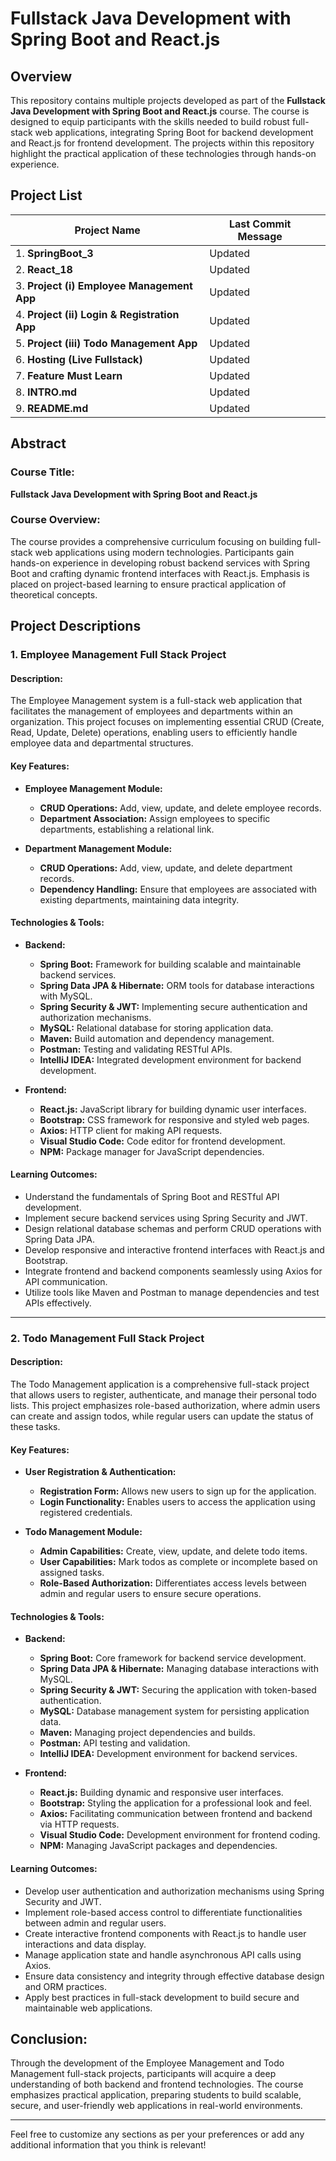 # Fullstack Java Development with Spring Boot and React.js

## Overview
This repository contains multiple projects developed as part of the **Fullstack Java Development with Spring Boot and React.js** course. The course is designed to equip participants with the skills needed to build robust full-stack web applications, integrating Spring Boot for backend development and React.js for frontend development. The projects within this repository highlight the practical application of these technologies through hands-on experience.

## Project List

| Project Name                                      | Last Commit Message | |
|---------------------------------------------------|---------------------|------------------|
| 1. **SpringBoot_3**                               | Updated              |    |
| 2. **React_18**                                   | Updated              |    |
| 3. **Project (i) Employee Management App**        | Updated              |    |
| 4. **Project (ii) Login & Registration App**      | Updated              |    |
| 5. **Project (iii) Todo Management App**          | Updated              |    |
| 6. **Hosting (Live Fullstack)**                   | Updated              | |
| 7. **Feature Must Learn**                          | Updated              |   |
| 8. **INTRO.md**                                   | Updated              |    |
| 9. **README.md**                                  | Updated              |               |

## Abstract
### Course Title:
**Fullstack Java Development with Spring Boot and React.js**

### Course Overview:
The course provides a comprehensive curriculum focusing on building full-stack web applications using modern technologies. Participants gain hands-on experience in developing robust backend services with Spring Boot and crafting dynamic frontend interfaces with React.js. Emphasis is placed on project-based learning to ensure practical application of theoretical concepts.

## Project Descriptions

### 1. Employee Management Full Stack Project
#### Description:
The Employee Management system is a full-stack web application that facilitates the management of employees and departments within an organization. This project focuses on implementing essential CRUD (Create, Read, Update, Delete) operations, enabling users to efficiently handle employee data and departmental structures.

#### Key Features:
- **Employee Management Module:**
  - **CRUD Operations:** Add, view, update, and delete employee records.
  - **Department Association:** Assign employees to specific departments, establishing a relational link.

- **Department Management Module:**
  - **CRUD Operations:** Add, view, update, and delete department records.
  - **Dependency Handling:** Ensure that employees are associated with existing departments, maintaining data integrity.

#### Technologies & Tools:
- **Backend:**
  - **Spring Boot:** Framework for building scalable and maintainable backend services.
  - **Spring Data JPA & Hibernate:** ORM tools for database interactions with MySQL.
  - **Spring Security & JWT:** Implementing secure authentication and authorization mechanisms.
  - **MySQL:** Relational database for storing application data.
  - **Maven:** Build automation and dependency management.
  - **Postman:** Testing and validating RESTful APIs.
  - **IntelliJ IDEA:** Integrated development environment for backend development.

- **Frontend:**
  - **React.js:** JavaScript library for building dynamic user interfaces.
  - **Bootstrap:** CSS framework for responsive and styled web pages.
  - **Axios:** HTTP client for making API requests.
  - **Visual Studio Code:** Code editor for frontend development.
  - **NPM:** Package manager for JavaScript dependencies.

#### Learning Outcomes:
- Understand the fundamentals of Spring Boot and RESTful API development.
- Implement secure backend services using Spring Security and JWT.
- Design relational database schemas and perform CRUD operations with Spring Data JPA.
- Develop responsive and interactive frontend interfaces with React.js and Bootstrap.
- Integrate frontend and backend components seamlessly using Axios for API communication.
- Utilize tools like Maven and Postman to manage dependencies and test APIs effectively.

---

### 2. Todo Management Full Stack Project
#### Description:
The Todo Management application is a comprehensive full-stack project that allows users to register, authenticate, and manage their personal todo lists. This project emphasizes role-based authorization, where admin users can create and assign todos, while regular users can update the status of these tasks.

#### Key Features:
- **User Registration & Authentication:**
  - **Registration Form:** Allows new users to sign up for the application.
  - **Login Functionality:** Enables users to access the application using registered credentials.

- **Todo Management Module:**
  - **Admin Capabilities:** Create, view, update, and delete todo items.
  - **User Capabilities:** Mark todos as complete or incomplete based on assigned tasks.
  - **Role-Based Authorization:** Differentiates access levels between admin and regular users to ensure secure operations.

#### Technologies & Tools:
- **Backend:**
  - **Spring Boot:** Core framework for backend service development.
  - **Spring Data JPA & Hibernate:** Managing database interactions with MySQL.
  - **Spring Security & JWT:** Securing the application with token-based authentication.
  - **MySQL:** Database management system for persisting application data.
  - **Maven:** Managing project dependencies and builds.
  - **Postman:** API testing and validation.
  - **IntelliJ IDEA:** Development environment for backend services.

- **Frontend:**
  - **React.js:** Building dynamic and responsive user interfaces.
  - **Bootstrap:** Styling the application for a professional look and feel.
  - **Axios:** Facilitating communication between frontend and backend via HTTP requests.
  - **Visual Studio Code:** Development environment for frontend coding.
  - **NPM:** Managing JavaScript packages and dependencies.

#### Learning Outcomes:
- Develop user authentication and authorization mechanisms using Spring Security and JWT.
- Implement role-based access control to differentiate functionalities between admin and regular users.
- Create interactive frontend components with React.js to handle user interactions and data display.
- Manage application state and handle asynchronous API calls using Axios.
- Ensure data consistency and integrity through effective database design and ORM practices.
- Apply best practices in full-stack development to build secure and maintainable web applications.

## Conclusion:
Through the development of the Employee Management and Todo Management full-stack projects, participants will acquire a deep understanding of both backend and frontend technologies. The course emphasizes practical application, preparing students to build scalable, secure, and user-friendly web applications in real-world environments.

---

Feel free to customize any sections as per your preferences or add any additional information that you think is relevant!
